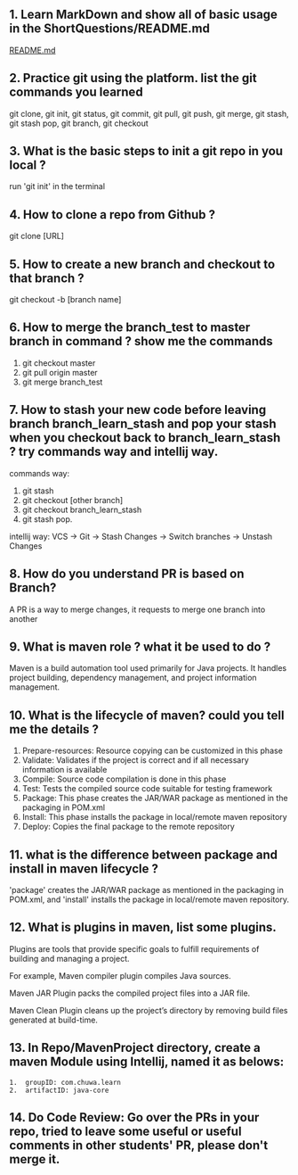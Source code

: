 ## 1. Learn MarkDown and show all of basic usage in the ShortQuestions/README.md
[README.md](README.md)

## 2.  Practice git using the platform. list the git commands you learned
git clone, git init, git status, git commit, git pull, git push, git merge, git stash, git stash pop, git branch, git checkout

## 3.  What is the basic steps to init a git repo in you local ?
run 'git init' in the terminal

## 4.  How to clone a repo from Github ?
git clone [URL]

## 5.  How to create a new branch and checkout to that branch ?
git checkout -b [branch name]

## 6.  How to merge the branch_test to master branch in command ? show me the commands
1. git checkout master
2. git pull origin master
3. git merge branch_test

## 7.  How to stash your new code before leaving branch branch_learn_stash and pop your stash when you checkout back to branch_learn_stash ? try commands way and intellij way.
commands way:
1. git stash 
2. git checkout [other branch]
3. git checkout branch_learn_stash
4. git stash pop.

intellij way:
VCS -> Git -> Stash Changes -> Switch branches -> Unstash Changes
## 8.  How do you understand PR is based on Branch?
A PR is a way to merge changes, it requests to merge one branch into another

## 9.  What is maven role ? what it be used to do ?
Maven is a build automation tool used primarily for Java projects. It handles project building, dependency management, and project information management.

## 10.  What is the lifecycle of maven? could you tell me the details ?
1. Prepare-resources: Resource copying can be customized in this phase 
2. Validate: Validates if the project is correct and if all necessary information is available
3. Compile: Source code compilation is done in this phase
4. Test: Tests the compiled source code suitable for testing framework
5. Package: This phase creates the JAR/WAR package as mentioned in the packaging in POM.xml
6. Install: This phase installs the package in local/remote maven repository
7. Deploy: Copies the final package to the remote repository

## 11.  what is the difference between package and install in maven lifecycle ?
'package' creates the JAR/WAR package as mentioned in the packaging in POM.xml, and 'install' installs the package in local/remote maven
repository.

## 12.  What is plugins in maven, list some plugins.
Plugins are tools that provide specific goals to fulfill requirements of building and managing a project.

For example, Maven compiler plugin compiles Java sources.

Maven JAR Plugin packs the compiled project files into a JAR file.

Maven Clean Plugin cleans up the project’s directory by removing build files generated at build-time.
## 13. In Repo/MavenProject directory, create a maven Module using Intellij, named it as belows: 
    1.  groupID: com.chuwa.learn 
    2.  artifactID: java-core
## 14.  Do Code Review: Go over the PRs in your repo, tried to leave some useful or useful comments in other students' PR, please don't merge it.